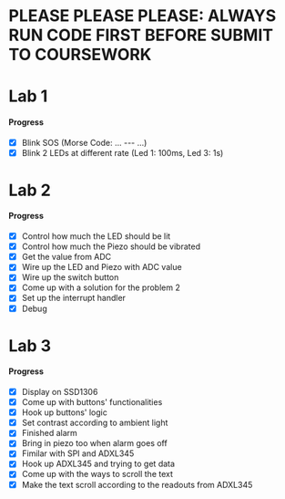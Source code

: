 # **PLEASE PLEASE PLEASE: ALWAYS RUN CODE FIRST BEFORE SUBMIT TO COURSEWORK**

# Lab 1

#### Progress
- [x] Blink SOS (Morse Code: ... --- ...)
- [x] Blink 2 LEDs at different rate (Led 1: 100ms, Led 3: 1s)

# Lab 2

#### Progress
- [x] Control how much the LED should be lit
- [x] Control how much the Piezo should be vibrated
- [x] Get the value from ADC
- [x] Wire up the LED and Piezo with ADC value
- [x] Wire up the switch button
- [x] Come up with a solution for the problem 2
- [x] Set up the interrupt handler
- [x] Debug

# Lab 3
#### Progress
- [x] Display on SSD1306
- [x] Come up with buttons' functionalities
- [x] Hook up buttons' logic
- [x] Set contrast according to ambient light
- [x] Finished alarm
- [x] Bring in piezo too when alarm goes off
- [x] Fimilar with SPI and ADXL345
- [x] Hook up ADXL345 and trying to get data
- [x] Come up with the ways to scroll the text
- [x] Make the text scroll according to the readouts from ADXL345
